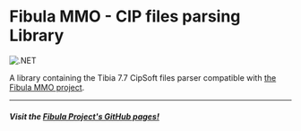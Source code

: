 # Fibula MMO - CIP files parsing Library

![.NET](https://github.com/fibula-mmo/fibula-parsing-cip/workflows/.NET/badge.svg)

A library containing the Tibia 7.7 CipSoft files parser compatible with  [the Fibula MMO project](https://github.com/jlnunez89/fibula-mmo).

---

##### Visit the [Fibula Project's GitHub pages!](https://jlnunez89.github.io/fibula-mmo/index.html)
